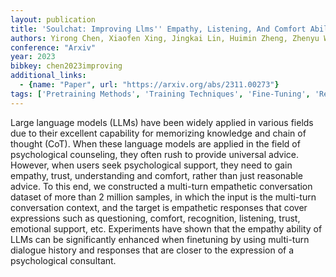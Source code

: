 ```yaml
---
layout: publication
title: 'Soulchat: Improving Llms'' Empathy, Listening, And Comfort Abilities Through Fine-tuning With Multi-turn Empathy Conversations'
authors: Yirong Chen, Xiaofen Xing, Jingkai Lin, Huimin Zheng, Zhenyu Wang, Qi Liu, Xiangmin Xu
conference: "Arxiv"
year: 2023
bibkey: chen2023improving
additional_links:
  - {name: "Paper", url: "https://arxiv.org/abs/2311.00273"}
tags: ['Pretraining Methods', 'Training Techniques', 'Fine-Tuning', 'Reinforcement Learning']
---
```

Large language models (LLMs) have been widely applied in various fields due
to their excellent capability for memorizing knowledge and chain of thought
(CoT). When these language models are applied in the field of psychological
counseling, they often rush to provide universal advice. However, when users
seek psychological support, they need to gain empathy, trust, understanding and
comfort, rather than just reasonable advice. To this end, we constructed a
multi-turn empathetic conversation dataset of more than 2 million samples, in
which the input is the multi-turn conversation context, and the target is
empathetic responses that cover expressions such as questioning, comfort,
recognition, listening, trust, emotional support, etc. Experiments have shown
that the empathy ability of LLMs can be significantly enhanced when finetuning
by using multi-turn dialogue history and responses that are closer to the
expression of a psychological consultant.
